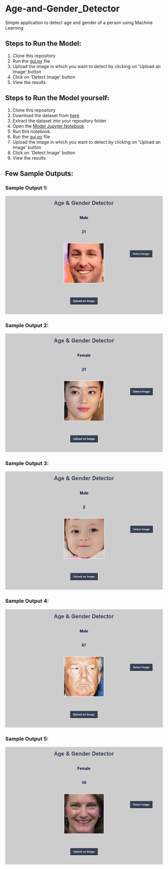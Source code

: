 # Age-and-Gender_Detector
Simple application to detect age and gender of a person using Machine Learning

## Steps to Run the Model:
1. Clone this repository
2. Run the [gui.py](https://github.com/natarajaiml/Age-and-Gender-Detector/gui.py) file
3. Upload the image in which you want to detect by clicking on 'Upload an Image' button
4. Click on 'Detect Image' button
5. View the results

## Steps to Run the Model yourself:
1. Clone this repository
2. Download the dataset from [here](https://www.kaggle.com/datasets/jangedoo/utkface-new)
3. Extract the dataset into your repository folder
4. Open the [Model Jupyter Notebook](https://github.com/Haidram/Age-and-Gender_Detector/blob/main/Model.ipynb)
5. Run this notebook.
6. Run the [gui.py](https://github.com/Haidram/Age-and-Gender_Detector/blob/main/gui.py) file
7. Upload the image in which you want to detect by clicking on 'Upload an Image' button
8. Click on 'Detect Image' button
9. View the results

## Few Sample Outputs:
### Sample Output 1:
![Sample Output 1](https://github.com/Haidram/Age-and-Gender_Detector/blob/main/Sample_Output1.PNG)
### Sample Output 2:
![Sample Output 2](https://github.com/Haidram/Age-and-Gender_Detector/blob/main/Sample_Output2.PNG)
### Sample Output 3:
![Sample Output 3](https://github.com/Haidram/Age-and-Gender_Detector/blob/main/Sample_Output3.PNG)
### Sample Output 4:
![Sample Output 4](https://github.com/Haidram/Age-and-Gender_Detector/blob/main/Sample_Output4.PNG)
### Sample Output 5:
![Sample Output 5](https://github.com/Haidram/Age-and-Gender_Detector/blob/main/Sample_Output5.PNG)
